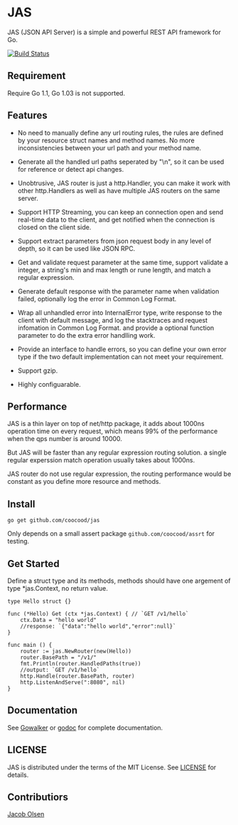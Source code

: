 JAS
===

JAS (JSON API Server) is a simple and powerful REST API framework for Go.

[![Build Status](https://drone.io/github.com/coocood/jas/status.png)](https://drone.io/github.com/coocood/jas/latest)

## Requirement

Require Go 1.1, Go 1.03 is not supported.

## Features

* No need to manually define any url routing rules, the rules are defined by your resource struct names and method names.
No more inconsistencies between your url path and your method name.

* Generate all the handled url paths seperated by "\n", so it can be used for reference or detect api changes.

* Unobtrusive, JAS router is just a http.Handler, you can make it work with other http.Handlers as well as have multiple JAS routers on the same server.

* Support HTTP Streaming, you can keep an connection open and send real-time data to the client, and get notified when the connection is closed on the client side.

* Support extract parameters from json request body in any level of depth, so it can be used like JSON RPC.

* Get and validate request parameter at the same time, support validate a integer, a string's min and max length or rune length, and match a regular expression.

* Generate default response with the parameter name when validation failed, optionally log the error in Common Log Format.

* Wrap all unhandled error into InternalError type, write response to the client with default message, and log the stacktraces and request infomation in Common Log Format.
and provide a optional function parameter to do the extra error handlling work.

* Provide an interface to handle errors, so you can define your own error type if the two default implementation can not meet your requirement.

* Support gzip.

* Highly configuarable.

## Performance

JAS is a thin layer on top of net/http package, it adds about 1000ns operation time on every request, which means 99% of the performance when the qps number is around 10000.

But JAS will be faster than any regular expression routing solution. a single regular experssion match operation usually takes about 1000ns.

JAS router do not use regular expression, the routing performance would be constant as you define more resource and methods.

## Install

    go get github.com/coocood/jas

Only depends on a small assert package `github.com/coocood/assrt` for testing.

## Get Started

Define a struct type and its methods, methods should have one argement of type *jas.Context, no return value.

    type Hello struct {}

    func (*Hello) Get (ctx *jas.Context) { // `GET /v1/hello`
    	ctx.Data = "hello world"
    	//response: `{"data":"hello world","error":null}`
    }

    func main () {
        router := jas.NewRouter(new(Hello))
        router.BasePath = "/v1/"
        fmt.Println(router.HandledPaths(true))
        //output: `GET /v1/hello`
        http.Handle(router.BasePath, router)
        http.ListenAndServe(":8080", nil)
    }


## Documentation

See [Gowalker](http://gowalker.org/github.com/coocood/jas) or [godoc](http://godoc.org/github.com/coocood/jas) for complete documentation.

## LICENSE

JAS is distributed under the terms of the MIT License. See [LICENSE](https://github.com/coocood/jas/blob/master/LICENSE) for details.

## Contributiors

[Jacob Olsen](https://github.com/jakeo)